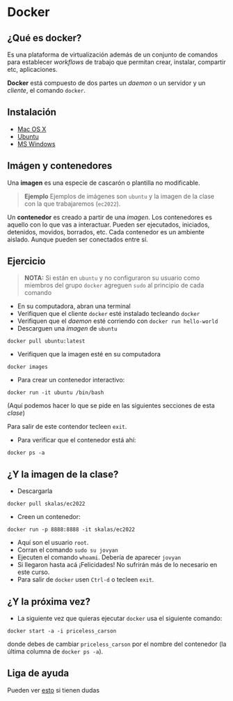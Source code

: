 # Docker

## ¿Qué es docker?

Es una plataforma de virtualización además de un conjunto de comandos para establecer *workflows* de trabajo que permitan crear, instalar, compartir etc, aplicaciones.

**Docker** está compuesto de dos partes un *daemon* o un servidor y un *cliente*, el comando `docker`.

## Instalación

- [Mac OS X](https://docs.docker.com/docker-for-mac/)
- [Ubuntu](https://docs.docker.com/engine/install/ubuntu/)
- [MS Windows](https://docs.docker.com/desktop/windows/)


## Imágen y contenedores

Una **imagen** es una especie de cascarón o plantilla no modificable.

> **Ejemplo**
> Ejemplos de imágenes son `ubuntu` y la imagen de la clase con la que trabajaremos (`ec2022`).

Un **contenedor** es creado a partir de una *imagen*. Los contenedores es aquello con lo que vas a interactuar. Pueden ser ejecutados, iniciados, detenidos, movidos, borrados, etc. Cada contenedor es un ambiente aislado. Aunque pueden ser conectados entre sí.

## Ejercicio

> **NOTA:** Si están en `ubuntu` y no configuraron su usuario como miembros del grupo `docker` agreguen `sudo` al principio de cada comando


- En su computadora, abran una terminal
- Verifiquen que el cliente `docker` esté instalado tecleando `docker`
- Verifiquen que el *daemon* esté corriendo con `docker run hello-world`
- Descarguen una *imagen* de `ubuntu`

```
docker pull ubuntu:latest
```

- Verifiquen que la imagen esté en su computadora

```
docker images
```


- Para crear un contenedor interactivo:

```
docker run -it ubuntu /bin/bash
```

(Aquí podemos hacer lo que se pide en las siguientes secciones de esta *clase*)


Para salir de este contendor tecleen `exit`.

- Para verificar que el contenedor está ahí:

```
docker ps -a
```


## ¿Y la imagen de la clase?

- Descargarla

```
docker pull skalas/ec2022
```

- Creen un contenedor:

```
docker run -p 8888:8888 -it skalas/ec2022
```
- Aquí son el usuario `root`.
- Corran el comando `sudo su jovyan`
- Ejecuten el comando `whoami`. Debería de aparecer `jovyan`
- Si llegaron hasta acá ¡Felicidades! No sufrirán más de lo necesario en este curso.
- Para salir de `docker` usen `Ctrl-d` o tecleen `exit`.


## ¿Y la próxima vez?

- La siguiente vez que quieras ejecutar `docker` usa el siguiente comando:
```
docker start -a -i priceless_carson
```
donde debes de cambiar `priceless_carson` por el nombre del contenedor (la última columna de `docker ps -a`).


## Liga de ayuda

Pueden ver [esto](https://github.com/wsargent/docker-cheat-sheet) si tienen dudas
